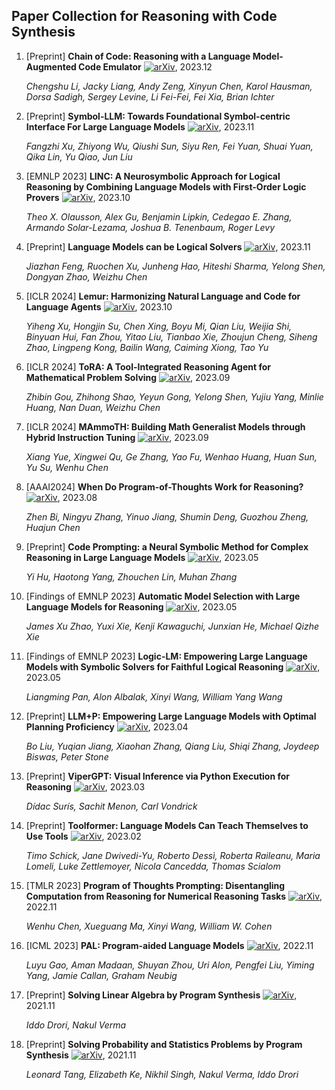 ## Paper Collection for Reasoning with Code Synthesis

1. [Preprint] **Chain of Code: Reasoning with a Language Model-Augmented Code Emulator** [![arXiv](https://img.shields.io/badge/arXiv-2312.04474-b31b1b.svg)](https://arxiv.org/abs/2312.04474), 2023.12

   *Chengshu Li, Jacky Liang, Andy Zeng, Xinyun Chen, Karol Hausman, Dorsa Sadigh, Sergey Levine, Li Fei-Fei, Fei Xia, Brian Ichter*


2. [Preprint] **Symbol-LLM: Towards Foundational Symbol-centric Interface For Large Language Models** [![arXiv](https://img.shields.io/badge/arXiv-2311.09278-b31b1b.svg)](https://arxiv.org/abs/2311.09278), 2023.11

   *Fangzhi Xu, Zhiyong Wu, Qiushi Sun, Siyu Ren, Fei Yuan, Shuai Yuan, Qika Lin, Yu Qiao, Jun Liu*


3. [EMNLP 2023] **LINC: A Neurosymbolic Approach for Logical Reasoning by Combining Language Models with First-Order Logic Provers** [![arXiv](https://img.shields.io/badge/arXiv-2310.15164-b31b1b.svg)](https://arxiv.org/abs/2310.15164), 2023.10

   *Theo X. Olausson, Alex Gu, Benjamin Lipkin, Cedegao E. Zhang, Armando Solar-Lezama, Joshua B. Tenenbaum, Roger Levy*


2. [Preprint] **Language Models can be Logical Solvers** [![arXiv](https://img.shields.io/badge/arXiv-2311.06158-b31b1b.svg)](https://arxiv.org/abs/2311.06158), 2023.11

   *Jiazhan Feng, Ruochen Xu, Junheng Hao, Hiteshi Sharma, Yelong Shen, Dongyan Zhao, Weizhu Chen*


3. [ICLR 2024] **Lemur: Harmonizing Natural Language and Code for Language Agents** [![arXiv](https://img.shields.io/badge/arXiv-2310.06830-b31b1b.svg)](https://arxiv.org/abs/2310.06830), 2023.10

   *Yiheng Xu, Hongjin Su, Chen Xing, Boyu Mi, Qian Liu, Weijia Shi, Binyuan Hui, Fan Zhou, Yitao Liu, Tianbao Xie, Zhoujun Cheng, Siheng Zhao, Lingpeng Kong, Bailin Wang, Caiming Xiong, Tao Yu*


4. [ICLR 2024] **ToRA: A Tool-Integrated Reasoning Agent for Mathematical Problem Solving** [![arXiv](https://img.shields.io/badge/arXiv-2309.17452-b31b1b.svg)](https://arxiv.org/abs/2309.17452), 2023.09

   *Zhibin Gou, Zhihong Shao, Yeyun Gong, Yelong Shen, Yujiu Yang, Minlie Huang, Nan Duan, Weizhu Chen*


5. [ICLR 2024] **MAmmoTH: Building Math Generalist Models through Hybrid Instruction Tuning** [![arXiv](https://img.shields.io/badge/arXiv-2309.05653-b31b1b.svg)](https://arxiv.org/abs/2309.05653), 2023.09

   *Xiang Yue, Xingwei Qu, Ge Zhang, Yao Fu, Wenhao Huang, Huan Sun, Yu Su, Wenhu Chen*

6. [AAAI2024] **When Do Program-of-Thoughts Work for Reasoning?** [![arXiv](https://img.shields.io/badge/arXiv-2308.15452-b31b1b.svg)](https://arxiv.org/abs/2308.15452), 2023.08

   *Zhen Bi, Ningyu Zhang, Yinuo Jiang, Shumin Deng, Guozhou Zheng, Huajun Chen*

7. [Preprint] **Code Prompting: a Neural Symbolic Method for Complex Reasoning in Large Language Models** [![arXiv](https://img.shields.io/badge/arXiv-2305.18507-b31b1b.svg)](https://arxiv.org/abs/2305.18507), 2023.05

   *Yi Hu, Haotong Yang, Zhouchen Lin, Muhan Zhang*


3. [Findings of EMNLP 2023] **Automatic Model Selection with Large Language Models for Reasoning** [![arXiv](https://img.shields.io/badge/arXiv-2305.14333-b31b1b.svg)](https://arxiv.org/abs/2305.14333), 2023.05

   *James Xu Zhao, Yuxi Xie, Kenji Kawaguchi, Junxian He, Michael Qizhe Xie*


3. [Findings of EMNLP 2023] **Logic-LM: Empowering Large Language Models with Symbolic Solvers for Faithful Logical Reasoning** [![arXiv](https://img.shields.io/badge/arXiv-2305.12295-b31b1b.svg)](https://arxiv.org/abs/2305.12295), 2023.05

   *Liangming Pan, Alon Albalak, Xinyi Wang, William Yang Wang*


4. [Preprint] **LLM+P: Empowering Large Language Models with Optimal Planning Proficiency** [![arXiv](https://img.shields.io/badge/arXiv-2304.11477-b31b1b.svg)](https://arxiv.org/abs/2304.11477), 2023.04

   *Bo Liu, Yuqian Jiang, Xiaohan Zhang, Qiang Liu, Shiqi Zhang, Joydeep Biswas, Peter Stone*


5. [Preprint] **ViperGPT: Visual Inference via Python Execution for Reasoning** [![arXiv](https://img.shields.io/badge/arXiv-2303.08128-b31b1b.svg)](https://arxiv.org/abs/2303.08128), 2023.03

   *Dídac Surís, Sachit Menon, Carl Vondrick*


5. [Preprint] **Toolformer: Language Models Can Teach Themselves to Use Tools** [![arXiv](https://img.shields.io/badge/arXiv-2302.04761-b31b1b.svg)](https://arxiv.org/abs/2302.04761), 2023.02

   *Timo Schick, Jane Dwivedi-Yu, Roberto Dessì, Roberta Raileanu, Maria Lomeli, Luke Zettlemoyer, Nicola Cancedda, Thomas Scialom*


3. [TMLR 2023] **Program of Thoughts Prompting: Disentangling Computation from Reasoning for Numerical Reasoning Tasks** [![arXiv](https://img.shields.io/badge/arXiv-2211.12588-b31b1b.svg)](https://arxiv.org/abs/2211.12588), 2022.11

   *Wenhu Chen, Xueguang Ma, Xinyi Wang, William W. Cohen*


2. [ICML 2023] **PAL: Program-aided Language Models** [![arXiv](https://img.shields.io/badge/arXiv-2211.10435-b31b1b.svg)](https://arxiv.org/abs/2211.10435), 2022.11

   *Luyu Gao, Aman Madaan, Shuyan Zhou, Uri Alon, Pengfei Liu, Yiming Yang, Jamie Callan, Graham Neubig*

3. [Preprint] **Solving Linear Algebra by Program Synthesis** [![arXiv](https://img.shields.io/badge/arXiv-2111.08171-b31b1b.svg)](https://arxiv.org/abs/2111.08171), 2021.11

   *Iddo Drori, Nakul Verma*

3. [Preprint] **Solving Probability and Statistics Problems by Program Synthesis** [![arXiv](https://img.shields.io/badge/arXiv-2111.08267-b31b1b.svg)](https://arxiv.org/abs/2111.08267), 2021.11

   *Leonard Tang, Elizabeth Ke, Nikhil Singh, Nakul Verma, Iddo Drori*
